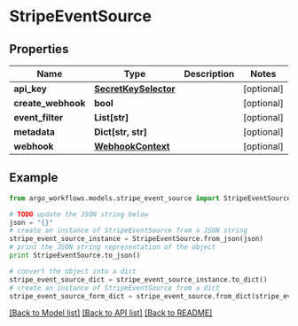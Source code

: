 # StripeEventSource


## Properties

Name | Type | Description | Notes
------------ | ------------- | ------------- | -------------
**api_key** | [**SecretKeySelector**](SecretKeySelector.md) |  | [optional] 
**create_webhook** | **bool** |  | [optional] 
**event_filter** | **List[str]** |  | [optional] 
**metadata** | **Dict[str, str]** |  | [optional] 
**webhook** | [**WebhookContext**](WebhookContext.md) |  | [optional] 

## Example

```python
from argo_workflows.models.stripe_event_source import StripeEventSource

# TODO update the JSON string below
json = "{}"
# create an instance of StripeEventSource from a JSON string
stripe_event_source_instance = StripeEventSource.from_json(json)
# print the JSON string representation of the object
print StripeEventSource.to_json()

# convert the object into a dict
stripe_event_source_dict = stripe_event_source_instance.to_dict()
# create an instance of StripeEventSource from a dict
stripe_event_source_form_dict = stripe_event_source.from_dict(stripe_event_source_dict)
```
[[Back to Model list]](../README.md#documentation-for-models) [[Back to API list]](../README.md#documentation-for-api-endpoints) [[Back to README]](../README.md)


